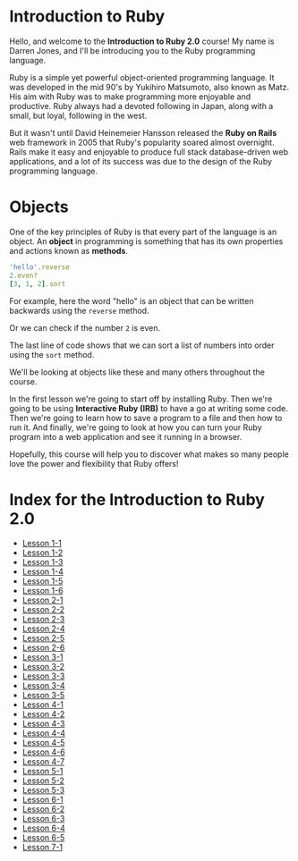 # Introduction to Ruby

Hello, and welcome to the **Introduction to Ruby 2.0** course! My name is Darren Jones, and I'll be introducing you to the Ruby programming language.

Ruby is a simple yet powerful object-oriented programming language. It was developed in the mid 90's by Yukihiro Matsumoto, also known as Matz. His aim with Ruby was to make programming more enjoyable and productive. Ruby always had a devoted following in Japan, along with a small, but loyal, following in the west.

But it wasn't until David Heinemeier Hansson released the **Ruby on Rails** web framework in 2005 that Ruby's popularity soared almost overnight. Rails make it easy and enjoyable to produce full stack database-driven web applications, and a lot of its success was due to the design of the Ruby programming language.

# Objects

One of the key principles of Ruby is that every part of the language is an object. An **object** in programming is something that has its own properties and actions known as **methods**.

```ruby
'hello'.reverse
2.even?
[3, 1, 2].sort
```

For example, here the word "hello" is an object that can be written backwards using the `reverse` method.

Or we can check if the number `2` is even.

The last line of code shows that we can sort a list of numbers into order using the `sort` method.

We'll be looking at objects like these and many others throughout the course.

In the first lesson we're going to start off by installing Ruby. Then we're going to be using **Interactive Ruby (IRB)** to have a go at writing some code. Then we're going to learn how to save a program to a file and then how to run it. And finally, we're going to look at how you can turn your Ruby program into a web application and see it running in a browser.

Hopefully, this course will help you to discover what makes so many people love the power and flexibility that Ruby offers!


# Index for the Introduction to Ruby 2.0

* [Lesson 1-1](Introduction_to_Ruby_handouts/1-1.md)
* [Lesson 1-2](Introduction_to_Ruby_handouts/1-2.md)
* [Lesson 1-3](Introduction_to_Ruby_handouts/1-3.md)
* [Lesson 1-4](Introduction_to_Ruby_handouts/1-4.md)
* [Lesson 1-5](Introduction_to_Ruby_handouts/1-5.md)
* [Lesson 1-6](Introduction_to_Ruby_handouts/1-6.md)
* [Lesson 2-1](Introduction_to_Ruby_handouts/2-1.md)
* [Lesson 2-2](Introduction_to_Ruby_handouts/2-2.md)
* [Lesson 2-3](Introduction_to_Ruby_handouts/2-3.md)
* [Lesson 2-4](Introduction_to_Ruby_handouts/2-4.md)
* [Lesson 2-5](Introduction_to_Ruby_handouts/2-5.md)
* [Lesson 2-6](Introduction_to_Ruby_handouts/2-6.md)
* [Lesson 3-1](Introduction_to_Ruby_handouts/3-1.md)
* [Lesson 3-2](Introduction_to_Ruby_handouts/3-2.md)
* [Lesson 3-3](Introduction_to_Ruby_handouts/3-3.md)
* [Lesson 3-4](Introduction_to_Ruby_handouts/3-4.md)
* [Lesson 3-5](Introduction_to_Ruby_handouts/3-5.md)
* [Lesson 4-1](Introduction_to_Ruby_handouts/4-1.md)
* [Lesson 4-2](Introduction_to_Ruby_handouts/4-2.md)
* [Lesson 4-3](Introduction_to_Ruby_handouts/4-3.md)
* [Lesson 4-4](Introduction_to_Ruby_handouts/4-4.md)
* [Lesson 4-5](Introduction_to_Ruby_handouts/4-5.md)
* [Lesson 4-6](Introduction_to_Ruby_handouts/4-6.md)
* [Lesson 4-7](Introduction_to_Ruby_handouts/4-7.md)
* [Lesson 5-1](Introduction_to_Ruby_handouts/5-1.md)
* [Lesson 5-2](Introduction_to_Ruby_handouts/5-2.md)
* [Lesson 5-3](Introduction_to_Ruby_handouts/5-3.md)
* [Lesson 6-1](Introduction_to_Ruby_handouts/6-1.md)
* [Lesson 6-2](Introduction_to_Ruby_handouts/6-2.md)
* [Lesson 6-3](Introduction_to_Ruby_handouts/6-3.md)
* [Lesson 6-4](Introduction_to_Ruby_handouts/6-4.md)
* [Lesson 6-5](Introduction_to_Ruby_handouts/6-5.md)
* [Lesson 7-1](Introduction_to_Ruby_handouts/7-1.md)

